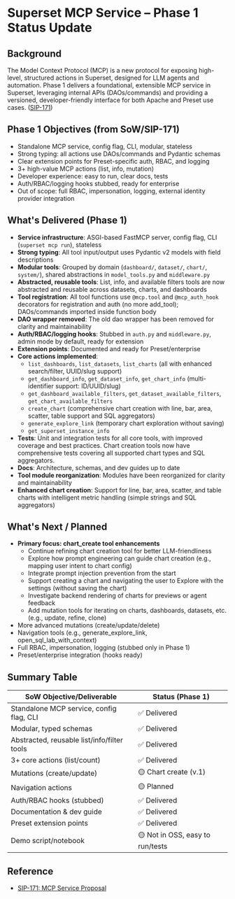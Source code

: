 # Superset MCP Service – Phase 1 Status Update

## Background
The Model Context Protocol (MCP) is a new protocol for exposing high-level, structured actions in Superset, designed for LLM agents and automation. Phase 1 delivers a foundational, extensible MCP service in Superset, leveraging internal APIs (DAOs/commands) and providing a versioned, developer-friendly interface for both Apache and Preset use cases. ([SIP-171](https://github.com/apache/superset/issues/33870))

## Phase 1 Objectives (from SoW/SIP-171)
- Standalone MCP service, config flag, CLI, modular, stateless
- Strong typing: all actions use DAOs/commands and Pydantic schemas
- Clear extension points for Preset-specific auth, RBAC, and logging
- 3+ high-value MCP actions (list, info, mutation)
- Developer experience: easy to run, clear docs, tests
- Auth/RBAC/logging hooks stubbed, ready for enterprise
- Out of scope: full RBAC, impersonation, logging, external identity provider integration

## What's Delivered (Phase 1)
- **Service infrastructure**: ASGI-based FastMCP server, config flag, CLI (`superset mcp run`), stateless
- **Strong typing**: All tool input/output uses Pydantic v2 models with field descriptions
- **Modular tools**: Grouped by domain (`dashboard/`, `dataset/`, `chart/`, `system/`), shared abstractions in `model_tools.py` and `middleware.py`
- **Abstracted, reusable tools**: List, info, and available filters tools are now abstracted and reusable across datasets, charts, and dashboards
- **Tool registration**: All tool functions use `@mcp.tool` and `@mcp_auth_hook` decorators for registration and auth (no more add_tool); DAOs/commands imported inside function body
- **DAO wrapper removed**: The old dao wrapper has been removed for clarity and maintainability
- **Auth/RBAC/logging hooks**: Stubbed in `auth.py` and `middleware.py`, admin mode by default, ready for extension
- **Extension points**: Documented and ready for Preset/enterprise
- **Core actions implemented**:
  - `list_dashboards`, `list_datasets`, `list_charts` (all with enhanced search/filter, UUID/slug support)
  - `get_dashboard_info`, `get_dataset_info`, `get_chart_info` (multi-identifier support: ID/UUID/slug)
  - `get_dashboard_available_filters`, `get_dataset_available_filters`, `get_chart_available_filters`
  - `create_chart` (comprehensive chart creation with line, bar, area, scatter, table support and SQL aggregators)
  - `generate_explore_link` (temporary chart exploration without saving)
  - `get_superset_instance_info`
- **Tests**: Unit and integration tests for all core tools, with improved coverage and best practices. Chart creation tools now have comprehensive tests covering all supported chart types and SQL aggregators.
- **Docs**: Architecture, schemas, and dev guides up to date
- **Tool module reorganization**: Modules have been reorganized for clarity and maintainability
- **Enhanced chart creation**: Support for line, bar, area, scatter, and table charts with intelligent metric handling (simple strings and SQL aggregators)

## What's Next / Planned
- **Primary focus: chart_create tool enhancements**
  - Continue refining chart creation tool for better LLM-friendliness
  - Explore how prompt engineering can guide chart creation (e.g., mapping user intent to chart config)
  - Integrate prompt injection prevention from the start
  - Support creating a chart and navigating the user to Explore with the settings (without saving the chart)
  - Investigate backend rendering of charts for previews or agent feedback
  - Add mutation tools for iterating on charts, dashboards, datasets, etc. (e.g., update, refine, clone)
- More advanced mutations (create/update/delete)
- Navigation tools (e.g., generate_explore_link, open_sql_lab_with_context)
- Full RBAC, impersonation, logging (stubbed only in Phase 1)
- Preset/enterprise integration (hooks ready)

## Summary Table
| SoW Objective/Deliverable                | Status (Phase 1)                 |
|------------------------------------------|----------------------------------|
| Standalone MCP service, config flag, CLI | ✅ Delivered                      |
| Modular, typed schemas                   | ✅ Delivered                      |
| Abstracted, reusable list/info/filter tools | ✅ Delivered                      |
| 3+ core actions (list/count)             | ✅ Delivered                      |
| Mutations (create/update)                | 🟡 Chart create (v.1)            |
| Navigation actions                       | 🟡 Planned                       |
| Auth/RBAC hooks (stubbed)                | ✅ Delivered                      |
| Documentation & dev guide                | ✅ Delivered                      |
| Preset extension points                  | ✅ Delivered                      |
| Demo script/notebook                     | 🟡 Not in OSS, easy to run/tests |

## Reference
- [SIP-171: MCP Service Proposal](https://github.com/apache/superset/issues/33870)
